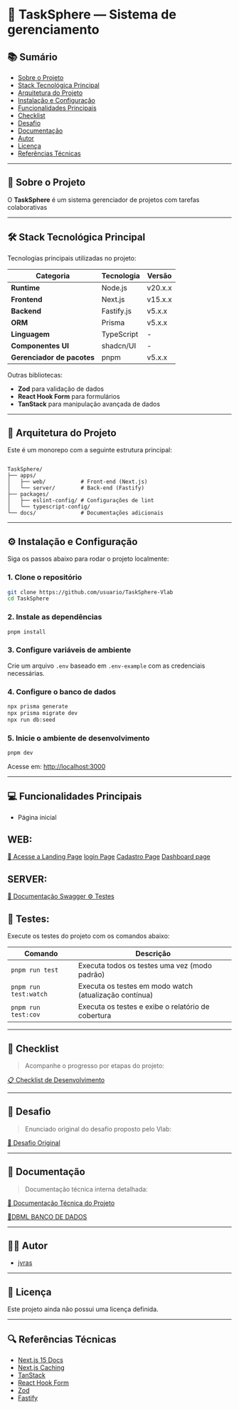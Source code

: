 
# 📄 TaskSphere — Sistema de gerenciamento

## 📚 Sumário

- [Sobre o Projeto](#sobre-o-projeto)
- [Stack Tecnológica Principal](#stack-tecnológica-principal)
- [Arquitetura do Projeto](#arquitetura-do-projeto)
- [Instalação e Configuração](#instalação-e-configuração)
- [Funcionalidades Principais](#funcionalidades-principais)
- [Checklist](#checklist)
- [Desafio](#desafio)
- [Documentação](#documentação)
- [Autor](#autor)
- [Licença](#licença)
- [Referências Técnicas](#referências-técnicas)

---

## 📖 Sobre o Projeto

O **TaskSphere** é um sistema gerenciador de projetos com tarefas colaborativas

---

## 🛠️ Stack Tecnológica Principal

Tecnologias principais utilizadas no projeto:

| **Categoria**         | **Tecnologia**    | **Versão**       |
|-----------------------|-------------------|------------------|
| **Runtime**           | Node.js           | v20.x.x          |
| **Frontend**          | Next.js           | v15.x.x          |
| **Backend**           | Fastify.js        | v5.x.x           |
| **ORM**               | Prisma            | v5.x.x           |
| **Linguagem**         | TypeScript        | -                |
| **Componentes UI**    | shadcn/UI         | -                |
| **Gerenciador de pacotes** | pnpm         | v5.x.x           |

Outras bibliotecas:
- **Zod** para validação de dados
- **React Hook Form** para formulários
- **TanStack** para manipulação avançada de dados

---

## 🧱 Arquitetura do Projeto

Este é um monorepo com a seguinte estrutura principal:

```

TaskSphere/
├── apps/
│   ├── web/           # Front-end (Next.js)
│   └── server/        # Back-end (Fastify)
├── packages/
│   ├── eslint-config/ # Configurações de lint
│   └── typescript-config/
└── docs/              # Documentações adicionais

````

---

## ⚙️ Instalação e Configuração

Siga os passos abaixo para rodar o projeto localmente:

### 1. Clone o repositório

```bash
git clone https://github.com/usuario/TaskSphere-Vlab
cd TaskSphere
````

### 2. Instale as dependências

```bash
pnpm install
```

### 3. Configure variáveis de ambiente

Crie um arquivo `.env` baseado em `.env-example` com as credenciais necessárias.

### 4. Configure o banco de dados

```bash
npx prisma generate
npx prisma migrate dev
npx run db:seed
```

### 5. Inicie o ambiente de desenvolvimento

```bash
pnpm dev
```

Acesse em: [http://localhost:3000](http://localhost:3000)

---

## 💻 Funcionalidades Principais

* Página inicial

## WEB:
[🔗 Acesse a Landing Page](http://localhost:3000/)
[login Page](http://localhost:3000/sign-in)
[Cadastro Page](http://localhost:3000/sign-up)
[Dashboard page](http://localhost:3000/dashboard)

## SERVER:
[📘 Documentação Swagger ](http://localhost:8000/docs)
[⚙️ Testes](#Testes)

## 📖 Testes:

Execute os testes do projeto com os comandos abaixo:

| Comando                | Descrição                                              |
|------------------------|--------------------------------------------------------|
| `pnpm run test`        | Executa todos os testes uma vez (modo padrão)          |
| `pnpm run test:watch`  | Executa os testes em modo watch (atualização contínua) |
| `pnpm run test:cov`    | Executa os testes e exibe o relatório de cobertura     |

---

## 📝 Checklist

> Acompanhe o progresso por etapas do projeto:

[📋 Checklist de Desenvolvimento](/docs/PERSONAL/CHECKPOINT.MD)

---

## 📌 Desafio

> Enunciado original do desafio proposto pelo Vlab:

[📄 Desafio Original](/docs/VLAB/DESAFIO.MD)

---

## 📘 Documentação

> Documentação técnica interna detalhada:

[📁 Documentação Técnica do Projeto](/TaskSphere/README.md)

[📄DBML BANCO DE DADOS](/docs/PERSONAL/DBML.png)

---

## 🧑‍💻 Autor

* [jvras](https://github.com/jvras58)

---

## 📜 Licença

Este projeto ainda não possui uma licença definida.

---

## 🔍 Referências Técnicas

* [Next.js 15 Docs](https://nextjs.org/docs/getting-started)
* [Next.js Caching](https://nextjs.org/docs/app/building-your-application/caching)
* [TanStack](https://tanstack.com/)
* [React Hook Form](https://react-hook-form.com/)
* [Zod](https://zod.dev/)
* [Fastify](https://www.fastify.io/)